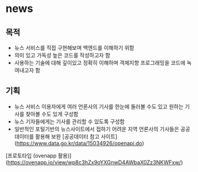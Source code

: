 # news

## 목적
* 뉴스 서비스를 직접 구현해보며 백엔드를 이해하기 위함
* 의미 있고 가독성 높은 코드를 작성하고자 함
* 사용하는 기술에 대해 깊이있고 정확히 이해하며 객체지향 프로그래밍을 코드에 녹여내고자 함

## 기획
* 뉴스 서비스 이용자에게 여러 언론사의 기사를 한눈에 둘러볼 수도 있고
원하는 기사를 찾아볼 수도 있게 구성함
* 뉴스 기자들에게는 기사를 관리할 수 있도록 구성함
* 일반적인 포털기반의 뉴스사이트에서 접하기 어려운 지역 언론사의 기사들은 공공데이터를 활용해 보완
[공공데이터 참고 사이트] (https://www.data.go.kr/data/15034926/openapi.do)

[프로토타입 (ovenapp 활용)] (https://ovenapp.io/view/wp8c3hZx9oYXGnwD4AWbaX0Zz3NKWFxw/)
